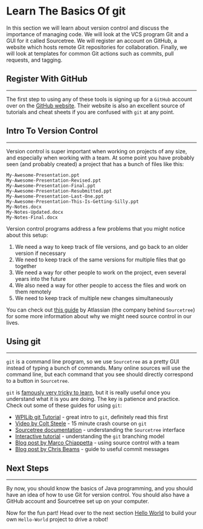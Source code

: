 # Learn The Basics Of git

In this section we will learn about version control and discuss the importance of managing code. We will look at the VCS program Git and a GUI for it called Sourcetree. We will register an account on GitHub, a website which hosts remote Git repositories for collaboration. Finally, we will look at templates for common Git actions such as commits, pull requests, and tagging.

## Register With GitHub

---

The first step to using any of these tools is signing up for a ```GitHub``` account over on the [GitHub website](https://github.com/). Their website is also an excellent source of tutorials and cheat sheets if you are confused with ```git``` at any point.

## Intro To Version Control

---

Version control is super important when working on projects of any size, and especially when working with a team. At some point you have probably seen (and probably created) a project that has a bunch of files like this:

```plaintext
My-Awesome-Presentation.ppt
My-Awesome-Presentation-Revised.ppt
My-Awesome-Presentation-Final.ppt
My-Awesome-Presentation-Resubmitted.ppt
My-Awesome-Presentation-Last-One.ppt
My-Awesome-Presentation-This-Is-Getting-Silly.ppt
My-Notes.docx
My-Notes-Updated.docx
My-Notes-Final.docx
```

Version control programs address a few problems that you might notice about this setup:

1. We need a way to keep track of file versions, and go back to an older version if necessary
2. We need to keep track of the same versions for multiple files that go together
3. We need a way for other people to work on the project, even several years into the future
4. We also need a way for other people to access the files and work on them remotely
5. We need to keep track of multiple new changes simultaneously

You can check out [this guide](https://www.atlassian.com/git/tutorials/what-is-version-control) by Atlassian (the company behind ```Sourcetree```) for some more information about why we might need source control in our lives.

## Using git

---

```git``` is a command line program, so we use ```Sourcetree``` as a pretty GUI instead of typing a bunch of commands. Many online sources will use the command line, but each command that you see should directly correspond to a button in ```Sourcetree```.

```git``` is [famously very tricky to learn](https://xkcd.com/1597/), but it is really useful once you understand what it is you are doing. The key is patience and practice. Check out some of these guides for using ```git```:

- [WPILib git Tutorial](https://docs.wpilib.org/en/stable/docs/software/basic-programming/git-getting-started.html) - great intro to ```git```, definitely read this first
- [Video by Colt Steele](https://youtu.be/USjZcfj8yxE) - 15 minute crash course on ```git```
- [Sourcetree documentation](https://confluence.atlassian.com/get-started-with-sourcetree) - understanding the ```Sourcetree``` interface
- [Interactive tutorial](https://learngitbranching.js.org/) - understanding the ```git``` branching model
- [Blog post by Marco Chiappetta](https://blog.hipolabs.com/how-to-work-in-a-team-version-control-and-git-923dfec2ac3b) - using source control with a team
- [Blog post by Chris Beams](https://chris.beams.io/posts/git-commit/) - guide to useful commit messages

## Next Steps

---

By now, you should know the basics of Java programming, and you should have an idea of how to use Git for version control. You should also have a GitHub account and Sourcetree set up on your computer.

Now for the fun part! Head over to the next section [Hello World](https://github.com/JHS-Viking-Robotics/Java-Hello-World/wiki/Hello-World) to build your own ```Hello-World``` project to drive a robot!
